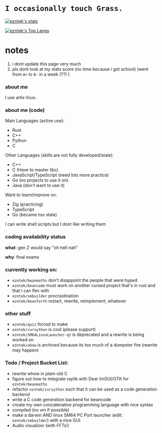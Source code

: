 # `I occasionally touch Grass.`
[![ezntek's stats](https://github-readme-stats.vercel.app/api?username=ezntek&count_private=true&show_icons=true&bg_color=1e1e2e&text_color=cdd6f4&icon_color=cba6f7&title_color=94e2d5)](https://github.com/anuraghazra/github-readme-stats)

[![ezntek's Top Langs](https://github-readme-stats.vercel.app/api/top-langs/?username=ezntek&hide=html,c,cpp,shell&langs_count=3&bg_color=1e1e2e&text_color=cdd6f4&icon_color=cba6f7&title_color=94e2d5&show_icons=true&exclude_repo=SM64LinuxLauncher)](https://github.com/anuraghazra/github-readme-stats)

# notes
1. i dont update this page very much
2. pls dont look at my stats score (no time because i got school) (went from `A+` to `B-` in a week (??) )

### about me

I use artix linux.

### about me (code)
Main Languages (active use):
* Rust
* C++
* Python
* C

Other Languages (skills are not fully developed/stale):
* C++
* C (Have to master libc)
* JavaScript/TypeScript (need lots more practice)
* Go (no projects to use it on)
* Java (don't want to use it)

Want to learn/improve on:
* Zig (practicing)
* TypeScript
* Go (became too stale)

I can write shell scripts but I dont like writing them

### coding availability status
**what**: gen Z would say "oh hell nah"

**why**: final exams

### currently working on:

* `ezntek/beanmaths` don't disappoint the people that were hyped.
* `ezntek/beancode` must work on another cursed project that's in rust and that I can flex with
* `ezntek/smbuilder` procrastination
* `ezntek/beanforth` restart, rewrite, reimplement, whatever

### other stuff

* `ezntek/quiz` forced to make
* `ezntek/cursython` is cool (please support)
* `ezntek/SM64LinuxLauncher-qt` is deprecated and a rewrite is being worked on
* `ezntek/whow` is archived because its too much of a dumpster fire (rewrite may happen)

### Todo / Project Bucket List:

* rewrite whow in plain-old C
* figure out how to integrate raylib with Dear ImGUI/GTK for `ezntek/beanmaths`
* refactor `ezntek/cursython` such that it can be used as a code generation backend
* write a C code generation backend for beancode
* create my own concatenative programming language with nice syntax
 * compiled (no vm if possible)
* make a darwin AND linux SM64 PC Port launcher (edit: `ezntek/smbuilder`) with a nice GUI
* Audio visualizer (with FFTs!)
